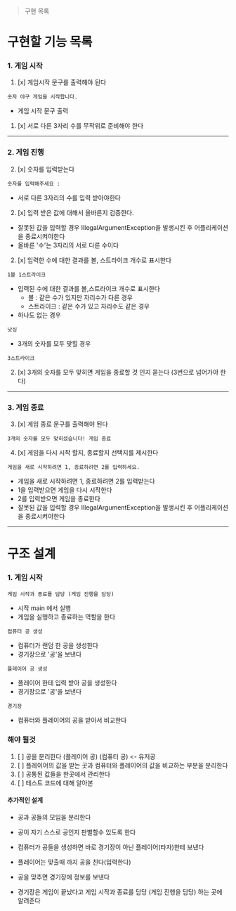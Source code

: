 > 구현 목록

# 구현할 기능 목록
### 1. 게임 시작
1. [x] 게임시작 문구를 출력해야 된다
``` 
숫자 야구 게임을 시작합니다.
```
* 게임 시작 문구 출력 
1. [x] 서로 다른 3자리 수를 무작위로 준비해야 한다  
------------

### 2. 게임 진행 
2. [x] 숫자를 입력받는다 
```
숫자를 입력해주세요 : 
```
* 서로 다른 3자리의 수를 입력 받아야한다

2. [x] 입력 받은 값에 대해서 올바른지 검증한다.
* 잘못된 값을 입력할 경우 IllegalArgumentException을 발생시킨 후 어플리케이션을 종료시켜야한다
* 올바른 '수'는 3자리의 서로 다른 수이다

2. [x] 입력한 수에 대한 결과를 볼, 스트라이크 개수로 표시한다
```
1볼 1스트라이크
```
* 입력된 수에 대한 결과를 볼,스트라이크 개수로 표시한다
   * 볼 : 같은 수가 있지만 자리수가 다른 경우
   * 스트라이크 : 같은 수가 있고 자리수도 같은 경우
* 하나도 없는 경우
```
낫싱 
```
* 3개의 숫자를 모두 맞힐 경우
```
3스트라이크
```
2. [x] 3개의 숫자를 모두 맞히면 게임을 종료할 것 인지 묻는다 (3번으로 넘어가야 한다)
------------
### 3. 게임 종료
3. [x] 게임 종료 문구를 출력해야 된다
```
3개의 숫자를 모두 맞히셨습니다! 게임 종료
```
4. [x] 게임을 다시 시작 할지, 종료할지 선택지를 제시한다
```
게임을 새로 시작하려면 1, 종료하려면 2를 입력하세요.
```
* 게임을 새로 시작하려면 1, 종료하려면 2를 입력받는다
* 1을 입력받으면 게임을 다시 시작한다
* 2를 입력받으면 게임을 종료한다
* 잘못된 값을 입력할 경우 IllegalArgumentException을 발생시킨 후 어플리케이션을 종료시켜야한다
----------------------------------------------
# 구조 설계
### 1. 게임 시작
```
게임 시작과 종료를 담당 (게임 진행을 담당)
```
* 시작 main 에서 실행
* 게임을 실행하고 종료하는 역할을 한다
```
컴퓨터 공 생성 
```
* 컴퓨터가 랜덤 한 공을 생성한다
* 경기장으로 '공'을 보낸다
```
플레이어 공 생성
```
* 플레이어 한테 입력 받아 공을 생성한다
* 경기장으로 '공'을 보낸다
```
경기장 
```
* 컴퓨터와 플레이어의 공을 받아서 비교한다


### 해야 될것 
1. [ ] 공을 분리한다 (플레이어 공) (컴퓨터 공) <- 유저공
2. [ ] 플레이어의 값을 받는 곳과 컴퓨터와 플레이어의 값을 비교하는 부분을 분리한다
3. [ ] 공통된 값들을 한곳에서 관리한다
4. [ ] 테스트 코드에 대해 알아본 
#### 추가적인 설계
* 공과 공들의 모임을 분리한다
* 공이 자기 스스로 공인지 판별할수 있도록 한다

* 컴퓨터가 공들을 생성하면 바로 경기장이 아닌 플레이어(타자)한테 보낸다
* 플레이어는 맞출때 까지 공을 친다(입력한다)
* 공을 맞추면 경기장에 정보를 보낸다

* 경기장은 게임이 끝났다고 게임 시작과 종료를 담당 (게임 진행을 담당) 하는 곳에 알려준다

